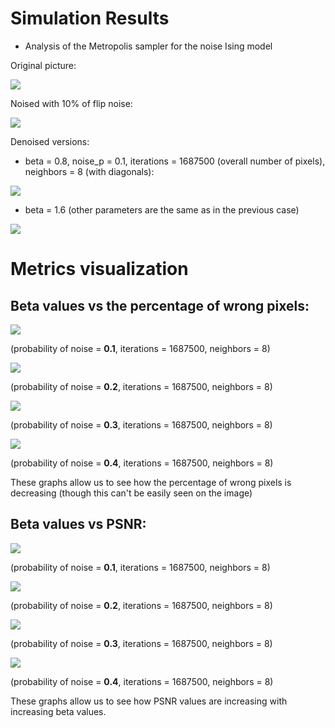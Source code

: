 # Simulation Results

* Analysis of the Metropolis sampler for the noise Ising model

Original picture:

![](https://github.com/veronikaro/MonteCarloMarkovChainMethods/blob/master/MCMC/Binary%20images/bw_grumpy_cat.jpg)

Noised with 10% of flip noise:

![](https://github.com/veronikaro/MonteCarloMarkovChainMethods/blob/master/MCMC/Noisy%20images/noised_10.0%25_grumpy_cat.jpg)

Denoised versions: 

* beta = 0.8, noise_p = 0.1, iterations = 1687500 (overall number of pixels), neighbors = 8 (with diagonals):

![](https://github.com/veronikaro/MonteCarloMarkovChainMethods/blob/master/MCMC/Results/result_beta%3D0.8_noise_p%3D0.1_iter%3D1687500_neighbors%3D8.jpeg)

* beta = 1.6 (other parameters are the same as in the previous case)

![](https://github.com/veronikaro/MonteCarloMarkovChainMethods/blob/master/MCMC/Results/result_beta%3D1.6_noise_p%3D0.1_iter%3D1687500_neighbors%3D8.jpeg)


# Metrics visualization

## Beta values vs the percentage of wrong pixels:

![](https://github.com/veronikaro/MonteCarloMarkovChainMethods/blob/master/Images%20%26%20results/Graphs/beta_vs_wrong_pixels_percentage_noise_p%3D0.1_iter%3D1687500_neighbors%3D8.png)

(probability of noise = **0.1**, iterations = 1687500, neighbors = 8)

![](https://github.com/veronikaro/MonteCarloMarkovChainMethods/blob/master/Images%20%26%20results/Graphs/beta_vs_wrong_pixels_percentage_noise_p%3D0.2_iter%3D1687500_neighbors%3D8.png)

(probability of noise = **0.2**, iterations = 1687500, neighbors = 8)

![](https://github.com/veronikaro/MonteCarloMarkovChainMethods/blob/master/Images%20%26%20results/Graphs/beta_vs_wrong_pixels_percentage_noise_p%3D0.3_iter%3D1687500_neighbors%3D8.png)

(probability of noise = **0.3**, iterations = 1687500, neighbors = 8)

![](https://github.com/veronikaro/MonteCarloMarkovChainMethods/blob/master/Images%20%26%20results/Graphs/beta_vs_wrong_pixels_percentage_noise_p%3D0.4_iter%3D1687500_neighbors%3D8.png)

(probability of noise = **0.4**, iterations = 1687500, neighbors = 8)

These graphs allow us to see how the percentage of wrong pixels is decreasing (though this can't be easily seen on the image)


## Beta values vs PSNR:

![](https://github.com/veronikaro/MonteCarloMarkovChainMethods/blob/master/Images%20%26%20results/Graphs/beta_vs_psnr_noise_p%3D0.1_iter%3D1687500_neighbors%3D8.png)

(probability of noise = **0.1**, iterations = 1687500, neighbors = 8)


![](https://github.com/veronikaro/MonteCarloMarkovChainMethods/blob/master/Images%20%26%20results/Graphs/beta_vs_psnr_noise_p%3D0.2_iter%3D1687500_neighbors%3D8.png)

(probability of noise = **0.2**, iterations = 1687500, neighbors = 8)

![](https://github.com/veronikaro/MonteCarloMarkovChainMethods/blob/master/Images%20%26%20results/Graphs/beta_vs_psnr_noise_p%3D0.3_iter%3D1687500_neighbors%3D8.png)

(probability of noise = **0.3**, iterations = 1687500, neighbors = 8)

![](https://github.com/veronikaro/MonteCarloMarkovChainMethods/blob/master/Images%20%26%20results/Graphs/beta_vs_psnr_noise_p%3D0.4_iter%3D1687500_neighbors%3D8.png)

(probability of noise = **0.4**, iterations = 1687500, neighbors = 8)

These graphs allow us to see how PSNR values are increasing with increasing beta values. 



